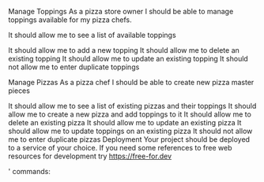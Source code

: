 Manage Toppings
As a pizza store owner I should be able to manage toppings available for my pizza chefs.

<!-- create a store owner section that will be able to manage the toppings of the pizza. CRUD functionailty for the toppings -->

It should allow me to see a list of available toppings
<!-- add state for each crud operation -->
It should allow me to add a new topping
It should allow me to delete an existing topping
It should allow me to update an existing topping
It should not allow me to enter duplicate toppings
<!-- add in middleware here later -->

<!-- table for toppings, table for pizzas  -->
Manage Pizzas
As a pizza chef I should be able to create new pizza master pieces

<!--  create a -->

It should allow me to see a list of existing pizzas and their toppings
It should allow me to create a new pizza and add toppings to it
It should allow me to delete an existing pizza
It should allow me to update an existing pizza
It should allow me to update toppings on an existing pizza
It should not allow me to enter duplicate pizzas
Deployment
Your project should be deployed to a service of your choice. If you need some references to free web resources for development try https://free-for.dev



'
commands: